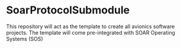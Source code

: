 # SoarProtocolSubmodule
This repository will act as the template to create all avionics software projects. The template will come pre-integrated with SOAR Operating Systems (SOS)
